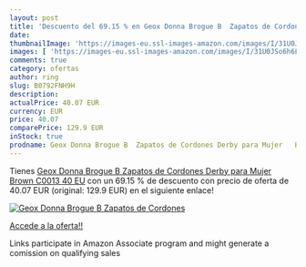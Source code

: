 ```yaml
---
layout: post
title: 'Descuento del 69.15 % en Geox Donna Brogue B  Zapatos de Cordones'
date: 
thumbnailImage: 'https://images-eu.ssl-images-amazon.com/images/I/31U0JSo6h6L._SL200_.jpg'
images: [ 'https://images-eu.ssl-images-amazon.com/images/I/31U0JSo6h6L._SL200_.jpg' ]
comments: true
category: ofertas
author: ring
slug: B0792FNH9H
description:
actualPrice: 40.07 EUR
currency: EUR
price: 40.07
comparePrice: 129.9 EUR
inStock: true
prodname: Geox Donna Brogue B  Zapatos de Cordones Derby para Mujer   Brown C0013   40 EU
---
```


Tienes [Geox Donna Brogue B  Zapatos de Cordones Derby para Mujer   Brown C0013   40 EU](https://www.amazon.es/dp/B0792FNH9H/?tag=tolees-21) con un 69.15 % de descuento con precio de oferta de 40.07 EUR (original: 129.9 EUR) en el siguiente enlace!

[![Geox Donna Brogue B  Zapatos de Cordones](https://images-eu.ssl-images-amazon.com/images/I/31U0JSo6h6L._SL200_.jpg)](https://www.amazon.es/dp/B0792FNH9H/?tag=tolees-21)

[Accede a la oferta!!](https://www.amazon.es/dp/B0792FNH9H/?tag=tolees-21)

Links participate in Amazon Associate program and might generate a comission on qualifying sales


